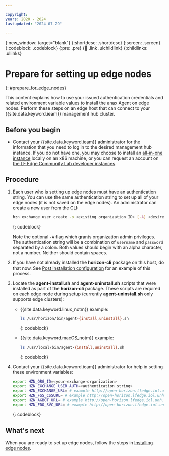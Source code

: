 ```yaml
---

copyright:
years: 2020 - 2024
lastupdated: "2024-07-29"

---
```


{:new_window: target="blank"}
{:shortdesc: .shortdesc}
{:screen: .screen}
{:codeblock: .codeblock}
{:pre: .pre}
{:child: .link .ulchildlink}
{:childlinks: .ullinks}

# Prepare for setting up edge nodes
{: #prepare_for_edge_nodes}

This content explains how to use your issued authentication credentials and related environment variable values to install the anax Agent on edge nodes. Perform these steps on an edge host that can connect to your {{site.data.keyword.ieam}} management hub cluster.

## Before you begin

- Contact your {{site.data.keyword.ieam}} administrator for the information that you need to log in to the desired management hub instance.  If you do not have one, you may choose to install an [all-in-one instance](https://open-horizon.github.io/docs/mgmt-hub/docs/) locally on an x86 machine, or you can request an account on [the LF Edge Community Lab developer instances](https://wiki.lfedge.org/display/LE/Open+Horizon+Management+Hub+Developer+Instance).

## Procedure

1. Each user who is setting up edge nodes must have an authentication string. You can use the same authentication string to set up all of your edge nodes (it is not saved on the edge nodes). An administrator can create a new user from the CLI:

   ```bash
   hzn exchange user create -o <existing organization ID> [-A] <desired username> <desired password> <user email address>
   ```
   {: codeblock}

   Note the optional `-A` flag which grants organization admin privileges.  The authentication string will be a combination of `username` and `password` separated by a colon.  Both values should begin with an alpha character, not a number.  Neither should contain spaces.

2. If you have not already installed the **horizon-cli** package on this host, do that now. See [Post installation configuration](post_install.md#postconfig) for an example of this process.

3. Locate the **agent-install.sh** and **agent-uninstall.sh** scripts that were installed as part of the **horizon-cli** package. These scripts are required on each edge node during setup (currently **agent-uninstall.sh** only supports edge clusters):

   - {{site.data.keyword.linux_notm}} example:

     ```bash
     ls /usr/horizon/bin/agent-{install,uninstall}.sh
     ```
     {: codeblock}

   - {{site.data.keyword.macOS_notm}} example:

     ```bash
     ls /usr/local/bin/agent-{install,uninstall}.sh
     ```
     {: codeblock}

4. Contact your {{site.data.keyword.ieam}} administrator for help in setting these environment variables:

   ```bash
   export HZN_ORG_ID=<your-exchange-organization>
   export HZN_EXCHANGE_USER_AUTH=<authentication string>
   export HZN_EXCHANGE_URL= # example http://open-horizon.lfedge.iol.unh.edu:3090/v1
   export HZN_FSS_CSSURL= # example http://open-horizon.lfedge.iol.unh.edu:9443/
   export HZN_AGBOT_URL= # example http://open-horizon.lfedge.iol.unh.edu:3111
   export HZN_FDO_SVC_URL= # example http://open-horizon.lfedge.iol.unh.edu:9008/api
   ```
   {: codeblock}

## What's next

When you are ready to set up edge nodes, follow the steps in [Installing edge nodes](../installing/installing_edge_nodes.md).
